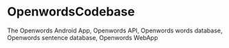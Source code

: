# OpenwordsCodebase
The Openwords Android App, Openwords API, Openwords words database, Openwords sentence database, Openwords WebApp
